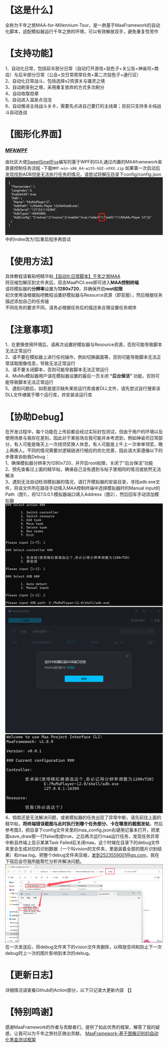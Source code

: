 <!-- markdownlint-disable MD033 MD041 -->
# 【**这是什么**】
全称为千年之旅MAA-for-Millennium-Tour，是一款基于MaaFramework的自动化脚本，适配模拟器运行千年之旅的环境，可以有效解放双手，避免重复性劳作
# 【**支持功能**】
1、自动化日常，包括前半部分日常（自动打开游戏+投色子+关公告+神谕司+商店）与后半部分日常（公会+交日常周常任务+第二次投色子+通行证）  
2、自动化日常战斗，包括选择x2资源关与骚灵之境  
3、自动刷圣别之塔，采用重复放弃的方式多次刷分  
4、自动收取勋章  
5、自动进入温泉点泡泡  
6、自动推进主线战斗关卡，需要先点进自己要打的主线章；目前只支持多关纯战斗自动连战  
# 【**图形化界面**】
### [MFAWPF](https://github.com/SweetSmellFox/MFAWPF)
 由社区大佬[SweetSmellFox](https://github.com/SweetSmellFox)编写的基于WPF的GUI,通过内置的MAAframework来直接控制任务流程
 -下载`MMT-win-x86_64-with-GUI-vXXX.zip`
 如果第一次启动后发现找到ADB但是无法执行任务的情况，请尝试将解压目录下config/config.json
 ![图4](image-4.png)
 中的index改为1后重启程序再尝试  
# 【**使用方法**】
具体教程请看贴吧精华帖[【自动化日常脚本】千年之旅MAA](https://tieba.baidu.com/p/9122503018?pn=1)    
将压缩包解压到文件夹后，双击MaaPiCli.exe即可进入**MAA控制终端**    
请将模拟器的**分辨率**设置为**1280x720**，并确保开启**root权限**  
初次使用请根据贴吧教程设置好模拟器与Resource资源（即官服），然后根据任务描述添加自己的任务链  
不同任务的要求不同，请务必根据任务后的描述来合理设置任务顺序  
# 【**注意事项**】
1、在更换使用环境后，请再次设置好模拟器与Resource资源，否则可能导致脚本无法正常运行  
2、请不要在模拟器上进行任何操作，例如切换画面等，否则可能导致脚本无法正常读取图像信息，导致无法正常运行    
3、请不要关闭脚本，否则可能导致脚本无法正常运行  
4、MuMu模拟器用户请在模拟器设置的最后一页关闭 **“后台保活”** 功能，否则可能导致脚本无法正常运行  
5、遇到问题后，如若是提示缺失某些运行库或者DLL文件，请先尝试自行搜索该DLL文件棣属于哪个运行库，并安装该运行库  
# 【**协助Debug**】
在开发过程中，每个功能在上传前都会经过实际封包测试，但由于用户的环境以及使用场景与我存在差别，因此对于某些场合我可能并未考虑到，例如神谕司日常部分，有人可能是每天上一次线领奖换人休息，有人可能是上午上一次单单领奖，晚上再换人。不同的情况需要对逻辑链进行相应的优化完善，因此请大家遵循以下的步骤来协助我Debug：  
1、确保模拟器分辨率为1280x720，并开启root权限，关闭了“后台保活”功能    
2、预先查看过上面的精华帖，确保自己没有遇到与帖子里相同的情况或依然无法解决  
3、遇到无法自动检测模拟器的情况，请打开模拟器的安装目录，寻找adb.exe文件，将该文件所在路径手动填入MAA控制终端中选择模拟器时的Manual input的Path（图1），将127.0.0.1:模拟器端口填入Address（图2），然后回车手动添加模拟器  
![图1](image.png)    
![图2.1](image-1.png)  
![图2.2](image-2.png)  
4、倘若还是无法解决问题，或者模拟器的任务出现了异常中断，请先前往上面的精华帖，**将终端错误截图与此时执行到哪个任务部分、卡在哪里的截图发帖**，然后参考图3，把目录下config文件夹里的maa_config.json右键用记事本打开，把里面save_draw那一行false改成true，之后再次运行maa运行任务，发现任务异常中断且终端上显示某某Task Failed后关闭maa，这个时候在目录下的debug文件夹里会生成对应的识别数据（一个叫vision的文件夹，里面装着全部的图片识别结果）和maa.log。把整个debug文件夹压缩，发到2523559001@qq.com，我在下班后会尽我所能帮忙分析并解决问题。      
![图3](image-3.png)  
在一次发送后，将debug文件夹下的vision文件夹删除，以释放空间和防止下一次debug时上一次的图片影响到本次的debug。  
# 【**更新日志**】
详细情况请查看Github的Action部分，以下只记录大更新内容
【】
# 【**特别鸣谢**】
感谢MaaFramework的作者与贡献者们，提供了如此优秀的框架，解答了我的疑惑，让我可以为千年之旅社区做出贡献。
[MaaFramework-基于图像识别的自动化黑盒测试框架](https://github.com/MaaXYZ/MaaFramework)